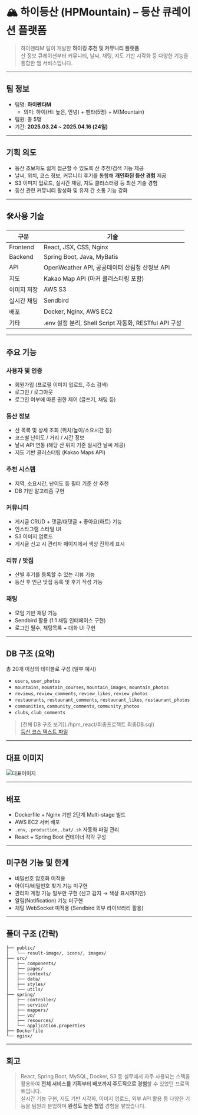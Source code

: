 # 🏔️ 하이등산 (HPMountain) – 등산 큐레이션 플랫폼

> 하이펜타M 팀이 개발한 **하이킹 추천 및 커뮤니티 플랫폼**  
> 산 정보 큐레이션부터 커뮤니티, 날씨, 채팅, 지도 기반 시각화 등 다양한 기능을 통합한 웹 서비스입니다.

---

## 팀 정보

- 팀명: **하이펜타M**
  - 의미: 하이(HI: 높은, 안녕) + 펜타(5명) + M(Mountain)
- 팀원: 총 5명
- 기간: **2025.03.24 ~ 2025.04.16 (24일)**

---

## 기획 의도

- 등산 초보자도 쉽게 접근할 수 있도록 산 추천/검색 기능 제공
- 날씨, 위치, 코스 정보, 커뮤니티 후기를 통합해 **개인화된 등산 경험** 제공
- S3 이미지 업로드, 실시간 채팅, 지도 클러스터링 등 최신 기술 경험
- 등산 관련 커뮤니티 활성화 및 유저 간 소통 기능 강화

---

## 🛠사용 기술

| 구분 | 기술 |
|------|------|
| Frontend | React, JSX, CSS, Nginx |
| Backend | Spring Boot, Java, MyBatis |
| API | OpenWeather API, 공공데이터 산림청 산정보 API |
| 지도 | Kakao Map API (마커 클러스터링 포함) |
| 이미지 저장 | AWS S3 |
| 실시간 채팅 | Sendbird |
| 배포 | Docker, Nginx, AWS EC2 |
| 기타 | .env 설정 분리, Shell Script 자동화, RESTful API 구성 |

---

## 주요 기능

### 사용자 및 인증
- 회원가입 (프로필 이미지 업로드, 주소 검색)
- 로그인 / 로그아웃
- 로그인 여부에 따른 권한 제어 (글쓰기, 채팅 등)

### 등산 정보
- 산 목록 및 상세 조회 (위치/높이/소요시간 등)
- 코스별 난이도 / 거리 / 시간 정보
- 날씨 API 연동 (해당 산 위치 기준 실시간 날씨 제공)
- 지도 기반 클러스터링 (Kakao Maps API)

### 추천 시스템
- 지역, 소요시간, 난이도 등 필터 기준 산 추천
- DB 기반 알고리즘 구현

### 커뮤니티
- 게시글 CRUD + 댓글/대댓글 + 좋아요(하트) 기능
- 인스타그램 스타일 UI
- S3 이미지 업로드
- 게시글 신고 시 관리자 페이지에서 색상 진하게 표시

### 리뷰 / 맛집
- 산별 후기를 등록할 수 있는 리뷰 기능
- 등산 후 인근 맛집 등록 및 후기 작성 가능

### 채팅
- 모임 기반 채팅 기능
- Sendbird 활용 (1:1 채팅 인터페이스 구현)
- 로그인 필수, 채팅목록 + 대화 UI 구현

---

## DB 구조 (요약)

총 20개 이상의 테이블로 구성 (일부 예시)

- `users`, `user_photos`
- `mountains`, `mountain_courses`, `mountain_images`, `mountain_photos`
- `reviews`, `review_comments`, `review_likes`, `review_photos`
- `restaurants`, `restaurant_comments`, `restaurant_likes`, `restaurant_photos`
- `communities`, `community_comments`, `community_photos`
- `clubs`, `club_comments`

> [전체 DB 구조 보기](./hpm_react/최종프로젝트 최종DB.sql)  
> [등산 코스 텍스트 파일](./hpm_spring/mountain_courses.txt)

---

## 대표 이미지

![대표이미지](./public/result-image/MainHeaderImage.jpg)

---

## 배포

- Dockerfile + Nginx 기반 2단계 Multi-stage 빌드
- AWS EC2 서버 배포
- `.env`, `.production`, `.bat/.sh` 자동화 파일 관리
- React + Spring Boot 컨테이너 각각 구성

---

## 미구현 기능 및 한계

- 비밀번호 암호화 미적용
- 아이디/비밀번호 찾기 기능 미구현
- 관리자 계정 기능 일부만 구현 (신고 감지 → 색상 표시까지만)
- 알림(Notification) 기능 미구현
- 채팅 WebSocket 미적용 (Sendbird 외부 라이브러리 활용)

---

## 폴더 구조 (간략)

```
├── public/
│   └── result-image/, icons/, images/
├── src/
│   ├── components/
│   ├── pages/
│   ├── contexts/
│   ├── data/
│   ├── styles/
│   └── utils/
├── spring/
│   ├── controller/
│   ├── service/
│   ├── mappers/
│   ├── vo/
│   ├── resources/
│   └── application.properties
├── Dockerfile
└── nginx/
```

---

## 회고

> React, Spring Boot, MySQL, Docker, S3 등 실무에서 자주 사용되는 스택을 활용하여 **전체 서비스를 기획부터 배포까지 주도적으로 경험**할 수 있었던 프로젝트입니다.  
> 실시간 기능 구현, 지도 기반 시각화, 이미지 업로드, 외부 API 활용 등 다양한 기능을 팀원과 분업하며 **완성도 높은 협업** 경험을 쌓았습니다.
